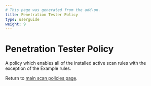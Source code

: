 ```yaml
---
# This page was generated from the add-on.
title: Penetration Tester Policy
type: userguide
weight: 9
---
```


# Penetration Tester Policy

A policy which enables all of the installed active scan rules with the exception of the Example rules.


Return to [main scan policies page](/docs/desktop/addons/scan-policies/).
